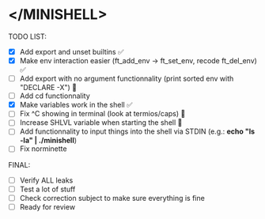 # \<\/MINISHELL\>

TODO LIST:
- [x] Add export and unset builtins ✅
- [x] Make env interaction easier (ft_add_env -> ft_set_env, recode ft_del_env) ✅
- [ ] Add export with no argument functionnality (print sorted env with "DECLARE -X") 🚧
- [ ] Add cd functionnality
- [x] Make variables work in the shell ✅
- [ ] Fix ^C showing in terminal (look at termios/caps) 🚧
- [ ] Increase SHLVL variable when starting the shell 🚧
- [ ] Add functionnality to input things into the shell via STDIN (e.g.: <b>echo "ls -la" | ./minishell</b>)
- [ ] Fix norminette

FINAL:
- [ ] Verify ALL leaks
- [ ] Test a lot of stuff
- [ ] Check correction subject to make sure everything is fine
- [ ] Ready for review
